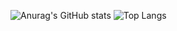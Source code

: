 ![Anurag's GitHub stats](https://github-readme-stats.vercel.app/api?username=Eowiin&show_icons=true&theme=merko)
![Top Langs](https://github-readme-stats.vercel.app/api/top-langs/?username=Eowiin&size_weight=0.5&count_weight=0.5&langs_count=8)
